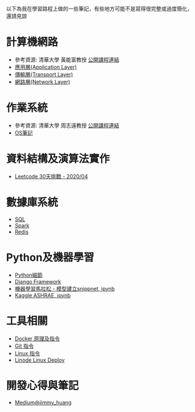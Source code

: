以下為我在學習路程上做的一些筆記，有些地方可能不是寫得很完整或過度簡化，還請見諒

# 計算機網路
- 參考資源: 清華大學 黃能富教授 [公開課程連結](http://ocw.nthu.edu.tw/ocw/index.php?page=course&cid=13&)
- [應用層(Application Layer)](https://github.com/ddx000/Learning-Notes/blob/master/Application%20Layer.md)
- [傳輸層(Transport Layer)](https://github.com/ddx000/Learning-Notes/blob/master/Transport%20Layer.md)
- [網路層(Network Layer)](https://github.com/ddx000/Learning-Notes/blob/master/Network%20Layer.md)

# 作業系統
- 參考資源: 清華大學 周志遠教授 [公開課程連結](http://ocw.nthu.edu.tw/ocw/index.php?page=course&cid=141&)
- [OS筆記](https://github.com/ddx000/Learning-Notes/blob/master/operation%20systems.md)

# 資料結構及演算法實作
- [Leetcode 30天挑戰 - 2020/04](https://github.com/ddx000/30-Day-LeetCoding-Challenge/blob/master/Readme.md)

# 數據庫系統
- [SQL](https://github.com/ddx000/Learning-Notes/blob/master/SQL.md)
- [Spark](https://github.com/ddx000/Learning-Notes/blob/master/Spark.md)
- [Redis](https://github.com/ddx000/Learning-Notes/blob/master/redis.md)

# Python及機器學習
- [Python細節](https://github.com/ddx000/Learning-Notes/blob/master/Python.md)
- [Django Framework](https://github.com/ddx000/Django-Blog/blob/master/README.md)
- [機器學習馬拉松 - 模型建立snippnet, ipynb](https://github.com/ddx000/Machine-Learning-Challenge/blob/master/Machine%20Learning%20Notes.ipynb)
- [Kaggle ASHRAE, ipynb](https://github.com/ddx000/Kaggle_Kernel/blob/master/Kaggle_ASHRAE.ipynb)

# 工具相關
- [Docker 原理及指令](https://github.com/ddx000/Learning-Notes/blob/master/Docker.md)
- [Git 指令](https://github.com/ddx000/Learning-Notes/blob/master/Git.md)
- [Linux 指令](https://github.com/ddx000/Learning-Notes/blob/master/Linux%20bash.md)
- [Linode Linux Deploy](https://github.com/ddx000/Learning-Notes/blob/master/Linux%20Deploy.md)

# 開發心得與筆記
- [Medium@jimmy_huang](https://medium.com/@jimmy_huang)
